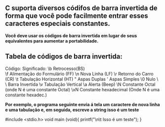 ## C suporta diversos códifos de barra invertida de forma que você pode facilmente entrar esses caracteres especiais constantes. ##

**Você deve usar os códigos de barra invertida em lugar de seus equivalentes para aumentar a portabilidade.**

## Tabela de códigos de barra invertida: ##

Código:                                        Significado:
\b                                             Retrocesso(BS)             
\f                                             Alimentação do Formulário (FF)
\n                                             Nova Linha (LF)
\r                                             Retorno do Carro (CR)
\t                                             Tabulação Horizontal (HT)
\"                                             Aspas Duplas 
\'                                             Aspas Simples
\0                                             Nulo
\ \                                            Barra Invertida
\v                                             Tabulação Vertical
\a                                             Alerta (Beep)
\N                                             Constante Octal (onde N é uma constante Octal)
\xN                                            Constante hexadecimal (Onde N é uma constante hexadec.)

**Por exemplo, o programa seguinte envia á tela um caractere de nova linha e uma tabulação e, em seguida, escreve a string isso é um teste**

#include <stdio.h>
void main (void){
    printf("\n\t Isso é um teste");
}
